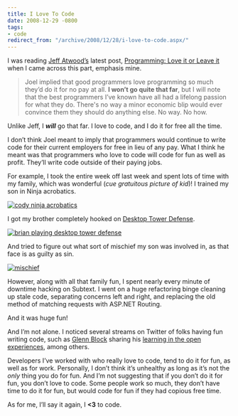 ```yaml
---
title: I Love To Code
date: 2008-12-29 -0800
tags:
- code
redirect_from: "/archive/2008/12/28/i-love-to-code.aspx/"
---
```


I was reading [Jeff Atwood’s](http://codinghorror.com/ "CodingHorror")
latest post, [Programming: Love it or Leave
it](http://www.codinghorror.com/blog/archives/001202.html "Programming: Love it or Leave it")
when I came across this part, emphasis mine.

> Joel implied that good programmers love programming so much they’d do
> it for no pay at all. **I won’t go quite that far**, but I will note
> that the best programmers I’ve known have all had a lifelong passion
> for what they do. There's no way a minor economic blip would ever
> convince them they should do anything else. No way. No how.

Unlike Jeff, I ***will*** go that far. I love to code, and I do it for
free all the time.

I don’t think Joel meant to imply that programmers would continue to
write code for their current employers for free in lieu of any pay. What
I think he meant was that programmers who love to code will code for fun
as well as profit. They’ll write code outside of their paying jobs.

For example, I took the entire week off last week and spent lots of time
with my family, which was wonderful (*cue gratuitous picture of kid*)! I
trained my son in Ninja acrobatics.

[![cody ninja
acrobatics](https://haacked.com/images/haacked_com/WindowsLiveWriter/ILoveToCode_92E2/cody-ninja-acrobatics_thumb.jpg "cody ninja acrobatics")](https://haacked.com/images/haacked_com/WindowsLiveWriter/ILoveToCode_92E2/cody-ninja-acrobatics_2.jpg) 

I got my brother completely hooked on [Desktop Tower
Defense](http://www.kongregate.com/games/preecep/desktop-tower-defense-1-5 "Desktop Tower Defense").

[![brian playing desktop tower
defense](https://haacked.com/images/haacked_com/WindowsLiveWriter/ILoveToCode_92E2/brian-playing-desktop-tower-defense_thumb.jpg "brian playing desktop tower defense")](https://haacked.com/images/haacked_com/WindowsLiveWriter/ILoveToCode_92E2/brian-playing-desktop-tower-defense_2.jpg)

And tried to figure out what sort of mischief my son was involved in, as
that face is as guilty as sin.

[![mischief](https://haacked.com/images/haacked_com/WindowsLiveWriter/ILoveToCode_92E2/mischief_thumb.jpg "mischief")](https://haacked.com/images/haacked_com/WindowsLiveWriter/ILoveToCode_92E2/mischief_2.jpg)

However, along with all that family fun, I spent nearly every minute of
downtime hacking on
Subtext. I went
on a huge refactoring binge cleaning up stale code, separating concerns
left and right, and replacing the old method of matching requests with
ASP.NET Routing.

And it was huge fun!

And I’m not alone. I noticed several streams on Twitter of folks having
fun writing code, such as [Glenn
Block](http://blogs.msdn.com/gblock/ "Glenn Block") sharing his
[learning in the open
experiences](http://twitter.com/gblock/status/1083305303 "Glenn on Twitter"),
among others.

Developers I’ve worked with who really love to code, tend to do it for
fun, as well as for work. Personally, I don’t think it’s unhealthy as
long as it’s not the *only* thing you do for fun. And I’m not suggesting
that if you don’t do it for fun, you don’t love to code. Some people
work so much, they don’t have time to do it for fun, but would code for
fun if they had copious free time.

As for me, I’ll say it again, I **\<3** to code.

